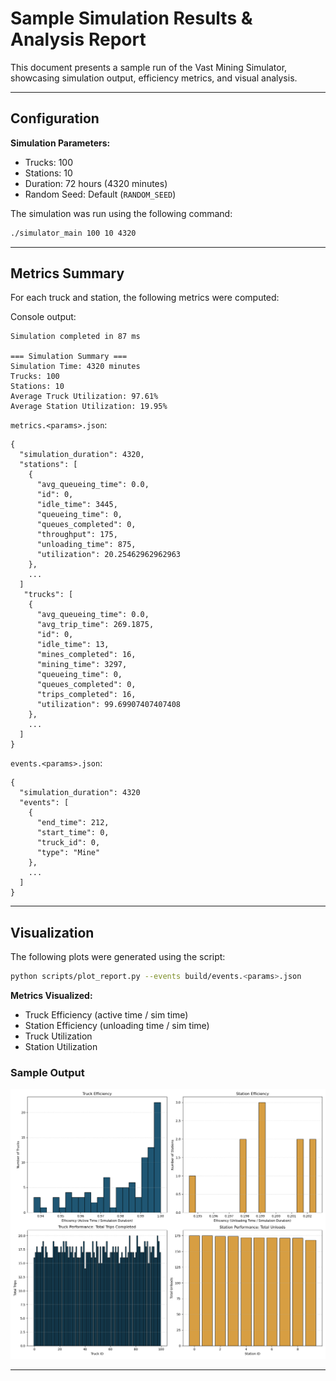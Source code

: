 # Sample Simulation Results & Analysis Report

This document presents a sample run of the Vast Mining Simulator, showcasing simulation output, efficiency metrics, and visual analysis.

---

## Configuration

**Simulation Parameters:**
- Trucks: 100
- Stations: 10
- Duration: 72 hours (4320 minutes)
- Random Seed: Default (`RANDOM_SEED`)

The simulation was run using the following command:
```bash
./simulator_main 100 10 4320
```

---

## Metrics Summary

For each truck and station, the following metrics were computed:

Console output:

```
Simulation completed in 87 ms

=== Simulation Summary ===
Simulation Time: 4320 minutes
Trucks: 100
Stations: 10
Average Truck Utilization: 97.61%
Average Station Utilization: 19.95%
```

`metrics.<params>.json`:

```
{
  "simulation_duration": 4320,
  "stations": [
    {
      "avg_queueing_time": 0.0,
      "id": 0,
      "idle_time": 3445,
      "queueing_time": 0,
      "queues_completed": 0,
      "throughput": 175,
      "unloading_time": 875,
      "utilization": 20.25462962962963
    },
    ...
  ]
   "trucks": [
    {
      "avg_queueing_time": 0.0,
      "avg_trip_time": 269.1875,
      "id": 0,
      "idle_time": 13,
      "mines_completed": 16,
      "mining_time": 3297,
      "queueing_time": 0,
      "queues_completed": 0,
      "trips_completed": 16,
      "utilization": 99.69907407407408
    },
    ...
  ]
}
```

`events.<params>.json`:

```
{
  "simulation_duration": 4320
  "events": [
    {
      "end_time": 212,
      "start_time": 0,
      "truck_id": 0,
      "type": "Mine"
    },
    ...
  ]
}
```

---

## Visualization

The following plots were generated using the script:
```bash
python scripts/plot_report.py --events build/events.<params>.json
```

**Metrics Visualized:**
- Truck Efficiency (active time / sim time)
- Station Efficiency (unloading time / sim time)
- Truck Utilization
- Station Utilization

### Sample Output

![Simulation Metrics Visualization](images/efficiency_plot.png)

---
